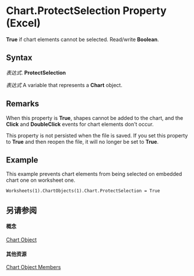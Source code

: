 
# Chart.ProtectSelection Property (Excel)

 **True** if chart elements cannot be selected. Read/write **Boolean**.


## Syntax

 _表达式_. **ProtectSelection**

 _表达式_ A variable that represents a **Chart** object.


## Remarks

When this property is  **True**, shapes cannot be added to the chart, and the **Click** and **DoubleClick** events for chart elements don't occur.

This property is not persisted when the file is saved. If you set this property to  **True** and then reopen the file, it will no longer be set to **True**.


## Example

This example prevents chart elements from being selected on embedded chart one on worksheet one.


```
Worksheets(1).ChartObjects(1).Chart.ProtectSelection = True
```


## 另请参阅


#### 概念


[Chart Object](179c32ce-49bd-6f36-ea12-89fb5443f3ea.md)
#### 其他资源


[Chart Object Members](http://msdn.microsoft.com/library/a3f8ac44-02d6-6f3f-b5e0-23f4bd5d6baf%28Office.15%29.aspx)